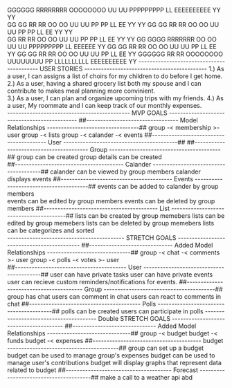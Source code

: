   GGGGGG    RRRRRRRR     OOOOOOOO   UU      UU  PPPPPPPPP   LL          EEEEEEEEEE  YY      YY      
 GG    GG   RR     RR   OO      OO  UU      UU  PP      PP  LL          EE          YY      YY
GG      GG  RR      RR  OO      OO  UU      UU  PP      PP  LL          EE           YY    YY      
GG          RR     RR   OO      OO  UU      UU  PP      PP  LL          EE            YY  YY 
GG    GGGG  RRRRRRR     OO      OO  UU      UU  PPPPPPPPP   LL          EEEEEE          YY 
GG      GG  RR    RR    OO      OO  UU      UU  PP          LL          EE              YY
 GG    GG   RR     RR   OO      OO  UU      UU  PP          LL          EE              YY
  GGGGGG    RR      RR   OOOOOOOO    UUUUUUUU   PP          LLLLLLLLLL  EEEEEEEEEE      YY
------------------------------------------ USER STORIES --------------------------------------------
    1.) As a user, I can assigns a list of choirs for my children to do before I get home. 
    2.) As a user, having a shared grocery list both my spouse and I can contribute to makes meal 
    planning more convinient.   
    3.) As a user, I can plan and organize upcoming trips with my friends.
    4.) As a user, My roommate and I can keep track of our monthly expenses.  
-------------------------------------------- MVP GOALS ---------------------------------------------
    ##--------------------------------- Model Relationships ---------------------------------##
        group -< membership >- user 
        group -< lists
        group -< calander -< events
    ##---------------------------------------- User -----------------------------------------##
        <!-- user can create account  -->
        <!-- user can login -->
        <!-- user can edit account details -->
        <!-- user can delete account -->
    ##---------------------------------------- Group ----------------------------------------##
        group can be created
        group details can be created  
        <!-- users can be invited to and join group -->
        <!-- group can have many lists (for tasks, grocieries, etc) -->
    ##--------------------------------------- Calander --------------------------------------##
        calander can be viewed by group members
        calander displays events
    ##---------------------------------------- Events ---------------------------------------##
        events can be added to calander by group members  
        events can be edited by group members
        events can be deleted by group members 
    ##----------------------------------------- List ----------------------------------------##
        lists can be created by group memebers 
        lists can be edited by group memebers 
        lists can be deleted by group memebers
        lists can be categorizes and sorted   
------------------------------------------ STRETCH GOALS -------------------------------------------
    ##------------------------------ Added Model Relationships ------------------------------##
        group -< chat -< comments >- user 
        group -< polls -< votes >- user  
    ##---------------------------------------- User -----------------------------------------##
        user can have private tasks
        user can have private events
        user can recieve custom reminders/notifications for events.
    ##---------------------------------------- Group ----------------------------------------##
        group has chat 
        users can comment in chat 
        users can react to comments in chat
    ##---------------------------------------- Polls ----------------------------------------##
        polls can be created 
        users can participate in polls
--------------------------------------- Double STRETCH GOALS ---------------------------------------
    ##------------------------------ Added Model Relationships ------------------------------##
        group -< budget 
        budget -< funds 
        budget -< expenses 
    ##--------------------------------------- budget ----------------------------------------##
        group can set up a budget 
        budget can be used to manage group's expenses
        budget can be used to manage user's contributions
        budget will display graphs that represent data related to budget
    ##-------------------------------------- Forecast ---------------------------------------##
        make a call to a weather api abd 